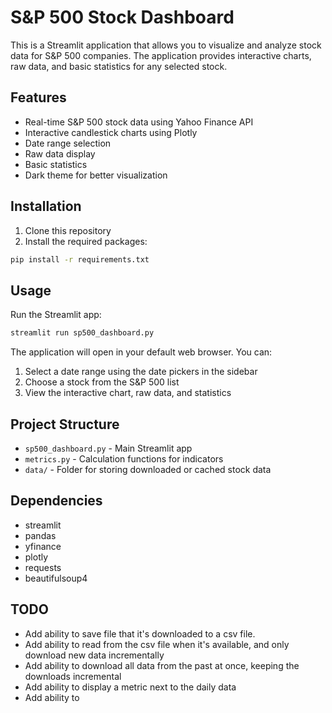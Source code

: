 # S&P 500 Stock Dashboard

This is a Streamlit application that allows you to visualize and analyze stock data for S&P 500 companies. The application provides interactive charts, raw data, and basic statistics for any selected stock.

## Features

- Real-time S&P 500 stock data using Yahoo Finance API
- Interactive candlestick charts using Plotly
- Date range selection
- Raw data display
- Basic statistics
- Dark theme for better visualization

## Installation

1. Clone this repository
2. Install the required packages:
```bash
pip install -r requirements.txt
```

## Usage

Run the Streamlit app:
```bash
streamlit run sp500_dashboard.py
```

The application will open in your default web browser. You can:
1. Select a date range using the date pickers in the sidebar
2. Choose a stock from the S&P 500 list
3. View the interactive chart, raw data, and statistics

## Project Structure

- `sp500_dashboard.py` - Main Streamlit app
- `metrics.py` - Calculation functions for indicators
- `data/` - Folder for storing downloaded or cached stock data

## Dependencies

- streamlit
- pandas
- yfinance
- plotly
- requests
- beautifulsoup4 

## TODO

- Add ability to save file that it's downloaded to a csv file. 
- Add ability to read from the csv file when it's available, and only download new data incrementally
- Add ability to download all data from the past at once, keeping the downloads incremental
- Add ability to display a metric next to the daily data
- Add ability to